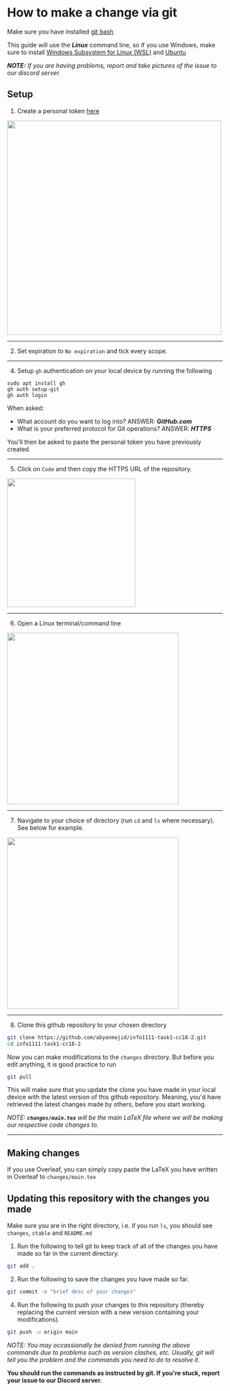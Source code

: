 # How to make a change via git

Make sure you have installed [git bash](https://git-scm.com/downloads)

This guide will use the ***Linux*** command line, so if you use Windows, make sure to install [Windows Subsystem for Linux (WSL)](https://apps.microsoft.com/detail/9p9tqf7mrm4r?hl=en-au&gl=AU) and [Ubuntu](https://apps.microsoft.com/detail/9pdxgncfsczv?hl=en-au&gl=AU)

***NOTE:** If you are having problems, report and take pictures of the issue to our discord server.*

## Setup

1. Create a personal token [here](https://github.com/settings/tokens)
   
<img src="https://github.com/abyanmajid/info1111-task1-cc18-2/assets/108279046/c1268863-9a2a-4047-99b7-4fa7785142f5" width="500"> 

---

2. Set expiration to `No expiration` and tick every scope.

---

4. Setup `gh` authentication on your local device by running the following

```
sudo apt install gh
gh auth setup-git
gh auth login
```

When asked:
- What account do you want to log into? ANSWER: ***GitHub.com***
- What is your preferred protocol for Git operations? ANSWER: ***HTTPS***

You'll then be asked to paste the personal token you have previously created.

---

5. Click on `Code` and then copy the HTTPS URL of the repository.

<img src="https://github.com/abyanmajid/info1111-project-cc18-2/assets/108279046/608dccda-721b-495d-a838-e2a3c4f4ba8a" width="300"> 

---

6. Open a Linux terminal/command line

<img src="https://github.com/abyanmajid/info1111-project-cc18-2/assets/108279046/b79f655f-fa56-49cc-9b91-2594cca418ad" width="400">

---

7. Navigate to your choice of directory (run `cd` and `ls` where necessary). See below for example.

<img src="https://github.com/abyanmajid/info1111-project-cc18-2/assets/108279046/7d332d14-cef1-480c-b195-b9c23c246bd5" width="400">

---

8. Clone this github repository to your chosen directory

```bash
git clone https://github.com/abyanmajid/info1111-task1-cc18-2.git
cd info1111-task1-cc18-2
```

Now you can make modifications to the `changes` directory. But before you edit anything, it is good practice to run
```bash
git pull
```
This will make sure that you update the clone you have made in your local device with the latest version of this github repository. Meaning, you'd have retrieved the latest changes made by others, before you start working.

*NOTE: **`changes/main.tex`** will be the main LaTeX file where we will be making our respective code changes to.*

---

## Making changes

If you use Overleaf, you can simply copy paste the LaTeX you have written in Overleaf to `changes/main.tex`


## Updating this repository with the changes you made

Make sure you are in the right directory, i.e. if you run `ls`, you should see `changes`, `stable` and `README.md`

1. Run the following to tell git to keep track of all of the changes you have made so far in the current directory.

```bash
git add .
```

2. Run the following to save the changes you have made so far.

```bash
git commit -m "brief desc of your changes"
```

4. Run the following to push your changes to this repository (thereby replacing the current version with a new version containing your modifications).

```bash
git push -u origin main
```

*NOTE: You may occassionally be denied from running the above commands due to problems such as version clashes, etc. Usually, git will tell you the problem and the commands you need to do to resolve it.*

**You should run the commands as instructed by git. If you're stuck, report your issue to our Discord server.**
